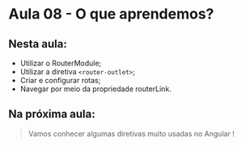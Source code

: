 # Aula 08 - O que aprendemos?

## **Nesta aula:**

- Utilizar o RouterModule;
- Utilizar a diretiva `<router-outlet>`;
- Criar e configurar rotas;
- Navegar por meio da propriedade routerLink.

## **Na próxima aula:**

> Vamos conhecer algumas diretivas muito usadas no Angular !
>